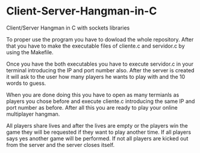 # Client-Server-Hangman-in-C
Client/Server Hangman in C with sockets libraries

To proper use the program you have to dowload the whole repository. After that you have to make the executable files of cliente.c and servidor.c by using
the Makefile.

Once you have the both executables you have to execute servidor.c in your terminal introducing the IP and port number also. After the server is created it will ask
to the user how many players he wants to play with and the 10 words to guess.

When you are done doing this you have to open as many termianls as players you chose before and execute cliente.c introducing the same IP and port number as before.
After all this you are ready to play your online multiplayer hangman.

All players share lives and after the lives are empty or the players win the game they will be requested if they want to play another time. If all players says
yes another game will be performed. If not all players are kicked out from the server and the server closes itself.
